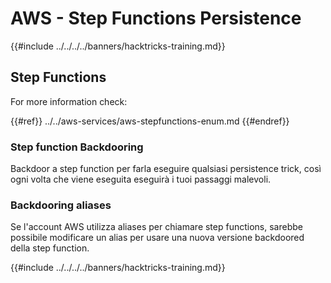 # AWS - Step Functions Persistence

{{#include ../../../../banners/hacktricks-training.md}}

## Step Functions

For more information check:

{{#ref}}
../../aws-services/aws-stepfunctions-enum.md
{{#endref}}

### Step function Backdooring

Backdoor a step function per farla eseguire qualsiasi persistence trick, così ogni volta che viene eseguita eseguirà i tuoi passaggi malevoli.

### Backdooring aliases

Se l'account AWS utilizza aliases per chiamare step functions, sarebbe possibile modificare un alias per usare una nuova versione backdoored della step function.

{{#include ../../../../banners/hacktricks-training.md}}
